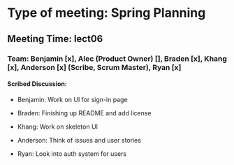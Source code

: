 # Type of meeting: Spring Planning

## Meeting Time: lect06

### Team: Benjamin [x], Alec (Product Owner) [], Braden [x], Khang [x], Anderson [x] (Scribe, Scrum Master), Ryan [x]

#### Scribed Discussion:

- Benjamin: Work on UI for sign-in page

- Braden: Finishing up README and add license

- Khang: Work on skeleton UI

- Anderson: Think of issues and user stories

- Ryan: Look into auth system for users

